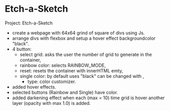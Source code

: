# Etch-a-Sketch
Project: Etch-a-Sketch

- create a webpage with 64x64 grind of square of divs using Js.
- arrange divs with flexbox and setup a hover effect backgroundcolor "black".
- 4 button:
    - select grid: asks the user the number of grid to generate in the container,
    - rainbow color: selects RAINBOW_MODE,
    - reset: resets the container with innerHTML emty,
    - single color: by default uses "black" can be changed with ,
        - type: color customizer.
- added hover effects.
- selected buttons (Rainbow and Single) have color.
- added darkening effect when each (max = 10) time grid is hover another layer (opacity with max 1.0) is added.
